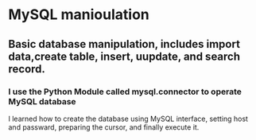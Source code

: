 # MySQL manioulation
## Basic database manipulation, includes import data,create table, insert, uupdate, and search record.
### I use the Python Module called mysql.connector to operate MySQL database
I learned how to create the database using MySQL interface, setting host and passward, preparing the cursor, and finally execute it.
